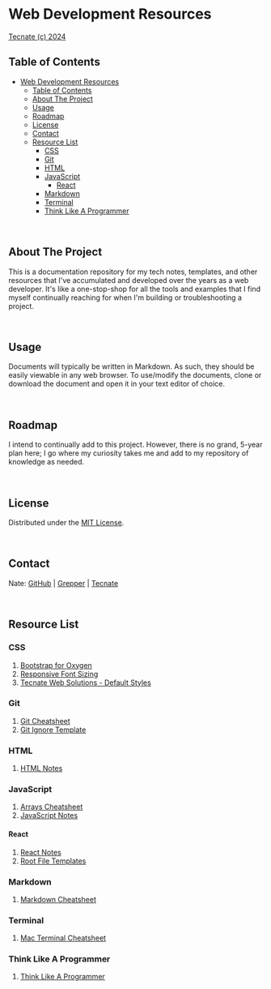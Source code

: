 # Web Development Resources

<a href="https://tecnate.dev" target="_blank" rel="author">Tecnate (c) 2024</a>

## Table of Contents

- [Web Development Resources](#web-development-resources)
  - [Table of Contents](#table-of-contents)
  - [About The Project](#about-the-project)
  - [Usage](#usage)
  - [Roadmap](#roadmap)
  - [License](#license)
  - [Contact](#contact)
  - [Resource List](#resource-list)
    - [CSS](#css)
    - [Git](#git)
    - [HTML](#html)
    - [JavaScript](#javascript)
      - [React](#react)
    - [Markdown](#markdown)
    - [Terminal](#terminal)
    - [Think Like A Programmer](#think-like-a-programmer)

<br>

## About The Project

This is a documentation repository for my tech notes, templates, and other resources that I've accumulated and developed over the years as a web developer. It's like a one-stop-shop for all the tools and examples that I find myself continually reaching for when I'm building or troubleshooting a project.

<br>

## Usage

Documents will typically be written in Markdown. As such, they should be easily viewable in any web browser. To use/modify the documents, clone or download the document and open it in your text editor of choice.

<br>

## Roadmap

I intend to continually add to this project. However, there is no grand, 5-year plan here; I go where my curiosity takes me and add to my repository of knowledge as needed.

<br>

## License

Distributed under the [MIT License](https://choosealicense.com/licenses/mit/).

<br>

## Contact

Nate: [GitHub](https://github.com/nvsmith) | [Grepper](https://www.grepper.com/profile/intra) | [Tecnate](https://tecnate.dev)

<br>

## Resource List

### CSS

1. [Bootstrap for Oxygen](CSS/bootstrap-oxygen.css)
2. [Responsive Font Sizing](CSS/responsive-font-sizing.css)
3. [Tecnate Web Solutions - Default Styles](CSS/tecnate-default-style.css)

### Git

1. [Git Cheatsheet](Git/git-cheatsheet.md)
2. [Git Ignore Template](Git/gitignore-template.txt)

### HTML

1. [HTML Notes](HTML/html-notes.md)

### JavaScript

1. [Arrays Cheatsheet](JavaScript/arrays-cheatsheet.md)
2. [JavaScript Notes](JavaScript/javascript-notes.md)

#### React

1. [React Notes](JavaScript/React/react-notes.md)
2. [Root File Templates](https://github.com/nvsmith/webdev-resources/tree/main/JavaScript/React/root-file-templates)

### Markdown

1. [Markdown Cheatsheet](Markdown/markdown-cheatsheet.md)

### Terminal

1. [Mac Terminal Cheatsheet](Terminal/mac-terminal-cheatsheet.md)

### Think Like A Programmer

1. [Think Like A Programmer](./think-like-a-programmer.md)
